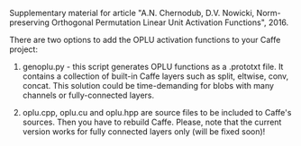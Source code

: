 Supplementary material for article "A.N. Chernodub, D.V. Nowicki, Norm-preserving Orthogonal Permutation Linear Unit Activation Functions", 2016.

There are two options to add the OPLU activation functions to your Caffe project:

1) genoplu.py - this script generates OPLU functions as a .prototxt file. It contains a collection of built-in Caffe layers such as split, eltwise, conv, concat. This solution could be time-demanding for blobs with many channels or fully-connected layers.

2) oplu.cpp, oplu.cu and oplu.hpp are source files to be included to Caffe's sources. Then you have to rebuild Caffe. Please, note that the current version works for fully connected layers only (will be fixed soon)!